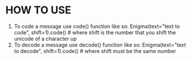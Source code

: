 # HOW TO USE
1. To code a message use code() function like so: Enigma(text="text to code", shift=1).code()   # where shift is the number that you shift the unicode of a character up
2. To decode a message use decode() function like so: Enigma(text="text to decode", shift=1).code()   # where shift must be the same number
